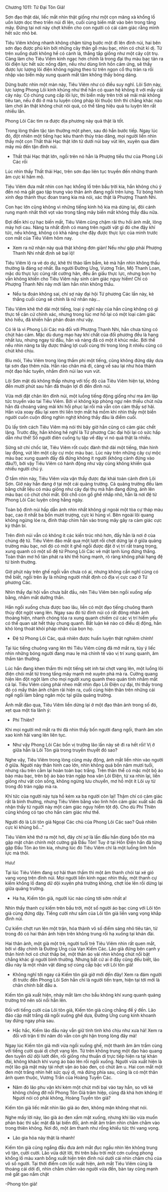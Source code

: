 




Chương 1011: Tứ Đại Tôn Giả!


Sơn đạo thật dài, liếc mắt nhìn thật giống như một con mãng xà khổng lồ uốn lượn dọc theo triền núi đi lên, cuối cùng biến mất vào bên trong tầng mây. Đứng tại nơi này chợt khiến cho con người có cái cảm giác rằng mình hết sức nhỏ bé.

Tiêu Viêm không nhanh không chậm từng bước một đi lên đỉnh núi, hai bên sơn đạo được phủ kín bởi những cây thân gỗ màu bạc, nhìn có chút kì dị. Từ trên xuống dưới không hề có cành lá, thẳng tắp giống như một cây cột trụ. Càng làm cho Tiêu Viêm kinh ngạc hơn chính là trong đại thụ màu bạc tản ra lôi điện lực hết sức nồng đậm, nếu như dùng linh hồn cảm ứng, sẽ thấy được lực lượng lôi điện không ngừng theo từ trên ngọn cổ thụ tràn ra rồi nhập vào biển mây xung quanh mất tăm không thấy bóng dáng.

Dừng bước nhìn một màn này, Tiêu Viêm như có điều suy nghĩ. Lôi Sơn này, lực lượng Phong Lôi kinh khủng như thế hẳn có quan hệ không ít với mấy cái cây này. Có chúng cung cấp lôi lực, thì biển mây trên trời sẽ mãi mãi không tiêu tan, nếu ở đó ở mà tu luyện công pháp lôi thuộc tính thì chẳng khác nào làm chơi ăn thật không chút nói quá, có thể tăng hiệu quả tu luyện lên rất nhiều lần.

Phong Lôi Các tìm ra được địa phương này quả thật là tốt.

Trong lòng thầm tặc tán thưởng một phen, sau đó hắn bước tiếp. Ngay lúc đó, đột nhiên một tiếng hạc kêu thanh thúy trào dâng, mọi người liền nhìn thấy một con Thất thải Hạc thật lớn từ dưới núi bay vút lên, xuyên qua đám mây mù đến tận đỉnh núi.

- Thất thải Hạc thật lớn, ngồi trên nó hẳn là Phượng tiểu thư của Phong Lôi Các rồi

Lúc nhìn thấy Thất thải Hạc, trên sơn đạo liên tục truyền đến những thanh âm cực kì hâm mộ.

Tiêu Viêm đưa mắt nhìn con hạc khổng lồ trên bầu trời kia, hắn không chú ý đến nó mà gắt gao tập trung vào thân ảnh đang ngồi trên lưng. Từ bóng hình xinh đẹp thành thục đoan trang kia mà nói, xác thật là Phượng Thanh Nhi.

Con hạc lớn cũng không vì những tiếng kinh hô kia mà dừng lại, đôi cánh rung mạnh nhất thời vọt vào trong tầng mây biến mất không thấy đâu nữa.

Đợi đến khi cự hạc biến mất, Tiêu Viêm cũng chậm rãi thu hồi ánh mắt, lông mày hơi cau. Nàng ta nhất định có mang trên người vật gì đó che đậy khí tức, nếu không, không có khả năng che đậy được thực lực của mình trước con mắt của Tiêu Viêm hôm nay.

- Xem ra nữ nhân này quả thật không đơn giản! Nếu như gặp phải Phượng Thanh Nhi nhất định sẽ bại lộ!

Tiêu Viêm lộ ra vẻ do dự, khẽ thì thào lẩm bẩm, kẻ mà hắn nhìn không thấu thường là đáng sợ nhất. Ba người Đường Ưng, Vương Trần, Mộ Thanh Loan, mặc dù thực lực cũng rất cường hãn, đều ẩn giấu thực lực, nhưng bọn họ vẫn không khiến cho Tiêu Viêm nảy sinh cảm giác nguy hiểm! Chỉ có Phượng Thanh Nhi này mới làm hắn nhìn không thấu.

- Nếu ta đoán không sai, chỉ sợ này đại hội Tứ phương Các lần này, kẻ thắng cuối cùng sẽ chính là nữ nhân này...

Tiêu Viêm khẽ thở dài một tiếng, loại ý nghĩ này của hắn cũng không có gì thực tế căn cứ chính xác, nhưng trong lúc mơ hồ lại có một loại cảm giác khó hiểu, đã khiến hắn phán đoán như vậy.

Có lẽ là vì Phong Lôi Các mà đối với Phượng Thanh Nhi, hắn chưa từng có chút hảo cảm. Mặc dù dung mạo hay khí chất của đối phương đều là hạng nhất lưu, nhưng ngay từ đầu, hắn và nàng đã có một ít khúc mắc. Bởi thế nếu nhìn nàng ta lấy được thắng lợi cuối cùng thì trong lòng ít nhiều cũng có chút khó chịu.

Bĩu môi, Tiêu Viêm trong lòng thầm phi một tiếng, cũng không đứng dây dưa tại sơn đạo thêm nữa. Hắn rảo chân mà đi, càng về sau lại như hóa thành một đạo hắc tuyến, nhắm đỉnh núi lao vun vút.

Lôi Sơn mặt dù không thấp nhưng với tốc độ của Tiêu Viêm hiện tại, không đến mười phút sau hắn đã thuận lợi đi đến đỉnh núi.

Vừa mới đặt chân lên đỉnh núi, một luồng tiếng động giống như ma âm lập tức truyền vào tai Tiêu Viêm. Bởi vì không kịp phòng ngự nên thiếu chút nữa hắn đã choáng váng mãi khi hồi phục lại rồi mà vẫn còn cảm thấy sợ hãi. Hắn vừa xoay đầu lại xem thì liền trợn mắt há mồm khi nhìn thấy một biển người cuồn cuộn đông nghìn nghịt không thấy đâu là điểm cuối.

Dù lấy tính cách Tiêu Viêm mà nói thì bây giờ hắn cũng có cảm giác chết lặng. Trước đây, hắn không hề nghĩ là Tứ phương Các đại hội lại có sức hấp dẫn như thế! Số người điên cuồng tụ tập về đây vì nó quả thật là nhiều.

Sững sờ chỉ chốc lát, Tiêu Viêm rốt cuộc đành thở dài một tiếng, thân hình lay động, vút lên một cây cự mộc màu bạc. Lúc này trên những cây cự mộc màu bạc xung quanh đấy đã đứng không ít người (không cành đứng vào đâu?), bởi vậy Tiêu Viêm có hành động như vậy cũng không khiến quá nhiều người chú ý.

Ở tầm nhìn này, Tiêu Viêm vừa vặn thấy được đại khái toàn cảnh đỉnh Lôi Sơn. Giờ này hắn đang ở tại một cái quảng trường. Cả quảng trường đều làm bằng chất liệu có màu giống như cây đại thụ mà hắn đang đứng, ánh lên màu bạc có chút chói mắt. Đôi chỗ còn gồ ghề nhấp nhô, hẵn là nơi đệ tử Phong Lôi Các luyện công hằng ngày.

Toàn bộ đỉnh núi hấp dẫn ánh nhìn nhất không gì ngoài một tòa cự tháp màu bạc, cao ít nhất ba bốn mươi trượng, cực kì hùng vĩ. Bên ngoài lôi quang không ngừng lóe ra, đỉnh tháp chìm hẳn vào trong mây gây ra cảm giác cực kỳ thần bí.

Trên đỉnh núi vẫn có không ít các kiến trúc nhỏ hơn, đấy hẳn là nơi ở của chúng đệ tử. Tiêu Viêm đảo mắt qua một lượt rồi chợt dừng lại ở giữa quảng trường màu bạc, nơi đó có một ít ghế ngồi được đặt ở vị trí rất trang trọng, xung quanh có một số đệ tử Phong Lôi Các vẻ mặt lạnh lùng đứng thẳng. Toàn thân mơ hồ tán phát ra khí thế hùng mạnh, rõ ràng không phải hạng đệ tử bình thường.

Giờ phút này trên ghế ngồi vẫn chưa có ai, nhưng không cần nghĩ cũng có thể biết, ngồi trên ấy là nhừng người nhất định có địa vị cực cao ở Tứ phương Các.

Nhìn thấy đại hội vẫn chưa bắt đầu, nên Tiêu Viêm bèn ngồi xuống xếp bằng, nhắm mắt dưỡng thần.

Hắn ngồi xuống chưa được bao lâu, liền có một đạo tiếng chuông thanh thúy đột ngột vang lên. Ngay sau đó từ đỉnh núi có rất đông nhân ảnh thoáng hiện, nhanh chóng tỏa ra xung quanh chiếm cứ các vị trí hiểm yếu có thể quan sát hết thảy chung quanh. Bất luận kẻ nào có điều dị động, hẳn khó lòng thoát khỏi pháp nhãn của bọn họ.

- Đệ tử Phong Lôi Các, quả nhiên được huấn luyện thật nghiêm chỉnh!

Tại lúc tiếng chuông vang lên thì Tiêu Viêm cũng đã mở mắt ra, tùy ý liếc nhìn những bóng người đang mau lẹ mà chỉnh tề vào vị trí xung quanh, âm thầm tán thưởng.

Lúc hắn đang khen thầm thì một tiếng sét inh tai chợt vang lên, một luồng lôi điện chói mắt từ trong tầng mây mạnh mẽ xuyên phá mà ra. Cường quang hiện lên đột ngột làm cho mọi người xung quanh theo quán tính nhắm mắt cả lại. Tiêu Viêm cũng phải nheo mắt nhìn đạo Lôi Điện cự đại, thì thấy trong đó có mấy thân ảnh chậm rãi hiện ra, cuối cùng hiện thân trên những cái ngế ngồi làm bằng ngân mộc tại giữa quảng trường.

Ánh mắt đảo qua, Tiêu Viêm liền dừng lại ở một đạo thân ảnh trong số đó, xẹt qua một tia lãnh ý:

- Phí Thiên?

Khi mọi người mở mắt ra thì đã nhìn thấy bốn người đang ngồi, thanh âm xôn xao kinh hãi vang lên liên tục.

- Như vậy Phong Lôi Các bốn vị trưởng lão lần này sẽ đi ra hết rồi! Vị ở giữa hẳn là Lôi Tôn giả trong truyền thuyết đó sao?

Nghe vậy, Tiêu Viêm trong lòng cũng máy động, ánh mắt liền nhìn vào người ở giữa. Người này thân hình cao lớn, nhìn không quá bốn năm mươi tuổi, nhưng râu trên cằm lại hoàn toàn bạc trắng. Trên thân thể có mặc một bộ áo bào màu bạc, trên bộ áo bào tràn ngập hoa văn Lôi Điện, từ xa nhìn lại, liền giống như vật còn sống, không ngừng lưu chuyển, mơ hồ một ít Lôi uy từ trong đó tràn ngập mà ra.

Khí tức của người này tựa hồ kém xa ba người còn lại! Thậm chí có cảm giác rất là bình thường, nhưng Tiêu Viêm bằng vào linh hồn cảm giác xuất sắc đã nhận thấy từ người này một cảm giác nguy hiểm tột độ. Cho dù Phí Thiên cũng không có tạo cho hắn cảm giác như thế.

Người đó là Lôi tôn giả Ngoại Các chủ của Phong Lôi Các sao? Quả nhiên cực kì khủng bố..."

Tiêu Viêm khẽ thở ra một hơi, đây chỉ sợ là lần đầu hắn dùng bổn tôn mà gặp mặt chân chính một cường giả Đấu Tôn! Tuy ở tại Hồn Điện hắn đã từng gặp Đấu Tôn áo tím kia, nhưng lúc đó Tiêu Viêm chỉ là một luồng linh hồn lực mà thôi.

Hưu!

Tại lúc Tiêu Viêm đang sợ hãi than thầm thì một âm thanh chói tai xé gió vang vọng trên đỉnh núi. Mọi người liền kinh ngạc nhìn thấy, một thanh cự kiếm khổng lồ đang dữ dội xuyên phá trường không, chợt lóe lên rồi dừng lại giữa quảng trường.

- Ha ha, Kiếm tôn giả, người lúc nào cũng tới sớm nhất a!

Nhìn thấy thanh cự kiếm trên bầu trời, một số người áo bạc cùng với Lôi tôn giả cùng đứng dậy. Tiếng cười như sấm của Lôi tôn giả liền vang vọng khắp đỉnh núi.

Cự kiếm chợt run lên một trận, hóa thành vô số điểm sáng nhỏ tiêu tán, từ trong đó có hai thân ảnh hiện trên không trung rồi hạ xuống tại khán đài.

Hai thân ảnh, một già một trẻ, người tuổi trẻ Tiêu Viêm nhìn rất quen mắt, bởi vì đây chính là Đường Ưng của Vạn Kiếm Các. Lão già đứng bên cạnh y thân hình hơi có chút thấp bé, một thân áo vải nhìn không chút nổi bật chẳng khác gì người bình thường. Nhưng bất cứ ai ở đây cũng đều biết, lão đầu này là một nhân vật đáng sợ cùng cấp bậc với Lôi tôn giả!

- Không nghĩ tới ngay cả Kiếm tôn giả giờ mới đến đây! Xem ra đám người đi trước đến Phong Lôi Sơn hẳn chỉ là người tiền trạm, hiện tại tới mới là chân chính bắt đầu a.

Kiếm tôn giả xuất hiện, nháy mắt làm cho bầu không khí xung quanh quảng trường trở nên sôi nổi hẳn lên.

Đối với tiếng cười của Lôi tôn giả, Kiếm tôn giả cũng chẳng để ý đến. Lão đảo cặp mắt trắng dã ngồi xuống ghế dựa, Đường Ưng cung kính khoanh tay đứng ngay phía sau.

- Hắc hắc, Kiếm lão đầu này vẫn giữ tính tình khó chịu như xưa hả! Xem ra đối với trận tỉ thí năm đó vẫn còn ghi hận trong lòng đây mà!

Ngay lúc Kiếm tôn giả mới vừa ngồi xuống ghế, một thanh âm âm trầm cùng với tiếng cười quái dị chợt vang lên. Từ trên không trung một đạo hào quang đen tuyền dữ dội lướt đến, rồi giống như thuấn di trực tiếp hiện ra tại khán đài, không khách khí vung áo bào lên rồi ngồi xuống. Người vừa xuất hiện là một lão giả mặt mày tái nhợt vận áo bào đen, có chút âm u. Hai con mắt một đen một trắng nhìn hết sức quỷ dị, mà đứng phía sau, cũng là có một thân ảnh quen thuộc, Vương Trần của Hoàng Tuyền Các.

- Năm đó lão phu vận khí kém một chút mới bại vào tay hắn, so với kẻ không chống đỡ nổi Phong Tôn Giả trăm hiệp, cũng đã khá hơn không ít! Ngươi nói có phải không, Hoàng Tuyền tôn giả?

Kiếm tôn giả liếc mắt nhìn lão giả áo đen, không mặn không nhạt nói.

Nghe mấy lời này, lão già áo đen xầm mặt xuống, nhưng khi lão vừa muốn phản bác thì sắc mặt đã lại biến đổi, ánh mắt âm trầm nhìn chằm chằm vào trong thiên không. Nơi đó, một âm thanh như rồng khiếu tức thì vang vọng.

- Lão gia hỏa này thật là nhanh!

Kiếm tôn giả cũng ngẩng đầu đưa ánh mắt đục ngầu nhìn lên không trung vô tận, cười cười. Lão vừa dứt lời, thì trên bầu trời một cơn cuồng phong khổng lồ màu xanh bỗng xuất hiện trên đỉnh núi dưới cái nhìn chăm chú của vô số người. Tại thời điểm cơn lốc xuất hiện, ánh mắt Tiêu Viêm cũng là thoáng cái dời đi, nhìn chằm chằm vào người vừa đến, bàn tay cũng mạnh mẽ gắt gao nắm chặt

-Phong tôn giả!




